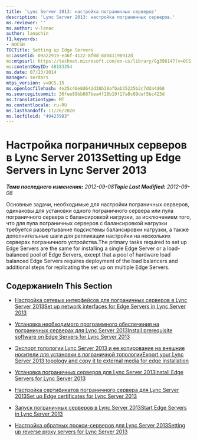 ```yaml
---
title: 'Lync Server 2013: настройка пограничных серверов'
description: 'Lync Server 2013: настройка пограничных серверов.'
ms.reviewer: ''
ms.author: v-lanac
author: lanachin
f1.keywords:
- NOCSH
TOCTitle: Setting up Edge Servers
ms:assetid: 09a22919-e36f-4122-8f0d-8d041198912d
ms:mtpsurl: https://technet.microsoft.com/en-us/library/Gg398147(v=OCS.15)
ms:contentKeyID: 48183354
ms.date: 07/23/2014
manager: serdars
mtps_version: v=OCS.15
ms.openlocfilehash: 4e25c40e8d642d38b38afbab35225b2c7dda4d68
ms.sourcegitcommit: 36fee89bb887bea4f18b19f17a8c69daf5bc423d
ms.translationtype: MT
ms.contentlocale: ru-RU
ms.lasthandoff: 11/26/2020
ms.locfileid: "49423983"
---
```

# <a name="setting-up-edge-servers-in-lync-server-2013"></a><span data-ttu-id="a1f35-103">Настройка пограничных серверов в Lync Server 2013</span><span class="sxs-lookup"><span data-stu-id="a1f35-103">Setting up Edge Servers in Lync Server 2013</span></span>

<div data-xmlns="http://www.w3.org/1999/xhtml">

<div class="topic" data-xmlns="http://www.w3.org/1999/xhtml" data-msxsl="urn:schemas-microsoft-com:xslt" data-cs="https://msdn.microsoft.com/">

<div data-asp="https://msdn2.microsoft.com/asp">



</div>

<div id="mainSection">

<div id="mainBody"><span data-ttu-id="a1f35-104">

<span> </span></span><span class="sxs-lookup"><span data-stu-id="a1f35-104">

<span> </span></span></span>

<span data-ttu-id="a1f35-105">_**Тема последнего изменения:** 2012-09-08_</span><span class="sxs-lookup"><span data-stu-id="a1f35-105">_**Topic Last Modified:** 2012-09-08_</span></span>

<span data-ttu-id="a1f35-106">Основные задачи, необходимые для настройки пограничных серверов, одинаковы для установки одного пограничного сервера или пула пограничного сервера с балансировкой нагрузки, за исключением того, что для пула пограничных серверов с балансировкой нагрузки требуется развертывание подсистемы балансировки нагрузки, а также дополнительные шаги для репликации настройки на нескольких серверах пограничного устройства.</span><span class="sxs-lookup"><span data-stu-id="a1f35-106">The primary tasks required to set up Edge Servers are the same for installing a single Edge Server or a load-balanced pool of Edge Servers, except that a pool of hardware load balanced Edge Servers requires deployment of the load balancers and additional steps for replicating the set up on multiple Edge Servers.</span></span>

<div>

## <a name="in-this-section"></a><span data-ttu-id="a1f35-107">Содержание</span><span class="sxs-lookup"><span data-stu-id="a1f35-107">In This Section</span></span>

  - [<span data-ttu-id="a1f35-108">Настройка сетевых интерфейсов для пограничных серверов в Lync Server 2013</span><span class="sxs-lookup"><span data-stu-id="a1f35-108">Set up network interfaces for Edge Servers in Lync Server 2013</span></span>](lync-server-2013-set-up-network-interfaces-for-edge-servers.md)

  - [<span data-ttu-id="a1f35-109">Установка необходимого программного обеспечения на пограничных серверах для Lync Server 2013</span><span class="sxs-lookup"><span data-stu-id="a1f35-109">Install prerequisite software on Edge Servers for Lync Server 2013</span></span>](lync-server-2013-install-prerequisite-software-on-edge-servers.md)

  - [<span data-ttu-id="a1f35-110">Экспорт топологии Lync Server 2013 и ее копирование на внешние носители для установки в пограничной топологии</span><span class="sxs-lookup"><span data-stu-id="a1f35-110">Export your Lync Server 2013 topology and copy it to external media for edge installation</span></span>](lync-server-2013-export-your-topology-and-copy-it-to-external-media-for-edge-installation.md)

  - [<span data-ttu-id="a1f35-111">Установка пограничных серверов для Lync Server 2013</span><span class="sxs-lookup"><span data-stu-id="a1f35-111">Install Edge Servers for Lync Server 2013</span></span>](lync-server-2013-install-edge-servers.md)

  - [<span data-ttu-id="a1f35-112">Настройка сертификатов пограничного сервера для Lync Server 2013</span><span class="sxs-lookup"><span data-stu-id="a1f35-112">Set up Edge certificates for Lync Server 2013</span></span>](lync-server-2013-set-up-edge-certificates.md)

  - [<span data-ttu-id="a1f35-113">Запуск пограничных серверов в Lync Server 2013</span><span class="sxs-lookup"><span data-stu-id="a1f35-113">Start Edge Servers in Lync Server 2013</span></span>](lync-server-2013-start-edge-servers.md)

  - [<span data-ttu-id="a1f35-114">Настройка обратных прокси-серверов для Lync Server 2013</span><span class="sxs-lookup"><span data-stu-id="a1f35-114">Setting up reverse proxy servers for Lync Server 2013</span></span>](lync-server-2013-setting-up-reverse-proxy-servers.md)

<span data-ttu-id="a1f35-115"></div>

</div>

<span> </span>

</div>

</div>

</span><span class="sxs-lookup"><span data-stu-id="a1f35-115"></div>

</div>

<span> </span>

</div>

</div>

</span></span></div>

